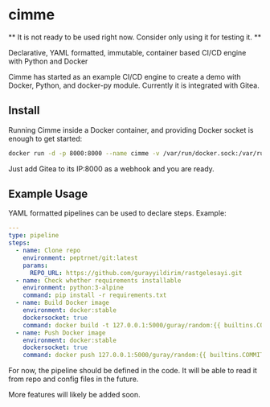 # cimme

** It is not ready to be used right now. Consider only using it for testing it. **

Declarative, YAML formatted, immutable, container based CI/CD engine with Python and Docker

Cimme has started as an example CI/CD engine to create a demo with Docker, Python, and docker-py module.
Currently it is integrated with Gitea.

## Install

Running Cimme inside a Docker container, and providing Docker socket is enough to get started:

```bash
docker run -d -p 8000:8000 --name cimme -v /var/run/docker.sock:/var/run/docker.sock guray/cimme:0.1
```

Just add Gitea to its IP:8000 as a webhook and you are ready.

## Example Usage

YAML formatted pipelines can be used to declare steps. Example:

```yaml
---
type: pipeline
steps:
  - name: Clone repo
    environment: peptrnet/git:latest
    params:
      REPO_URL: https://github.com/gurayyildirim/rastgelesayi.git
  - name: Check whether requirements installable
    environment: python:3-alpine
    command: pip install -r requirements.txt
  - name: Build Docker image
    environment: docker:stable
    dockersocket: true
    command: docker build -t 127.0.0.1:5000/guray/random:{{ builtins.COMMIT_HASH }} .
  - name: Push Docker image
    environment: docker:stable
    dockersocket: true
    command: docker push 127.0.0.1:5000/guray/random:{{ builtins.COMMIT_HASH }}
```

For now, the pipeline should be defined in the code. It will be able to read it from repo and config files in the future.

More features will likely be added soon.
